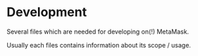 # Development

Several files which are needed for developing on(!) MetaMask.

Usually each files contains information about its scope / usage.